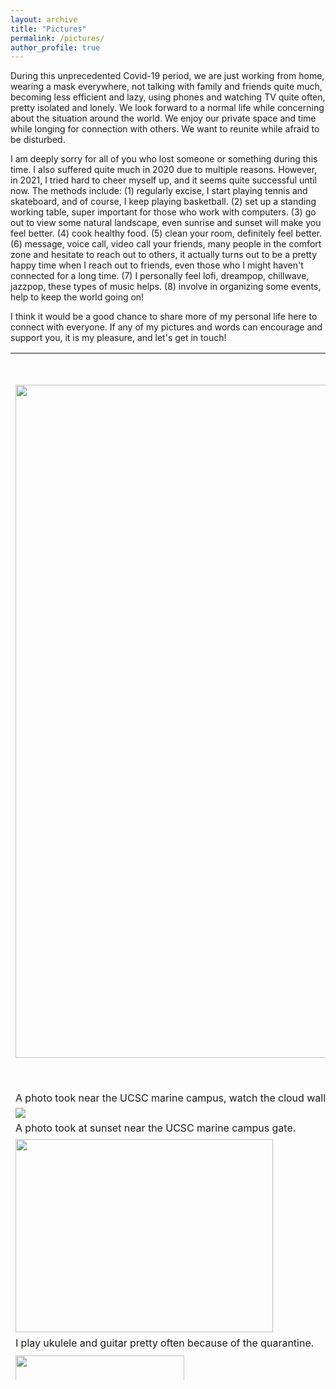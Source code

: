 ```yaml
---
layout: archive
title: "Pictures"
permalink: /pictures/
author_profile: true
---
```


During this unprecedented Covid-19 period, we are just working from home, 
wearing a mask everywhere, not talking with family and friends quite much, 
becoming less efficient and lazy, using phones and watching TV quite often, pretty isolated and lonely. 
We look forward to a normal life while concerning about the situation around the world. 
We enjoy our private space and time while longing for connection with others. 
We want to reunite while afraid to be disturbed.

I am deeply sorry for all of you who lost someone or something during this time. 
I also suffered quite much in 2020 due to multiple reasons. 
However, in 2021, I tried hard to cheer myself up, and it seems quite successful until now. 
The methods include: 
(1) regularly excise, I start playing tennis and skateboard, and of course, I keep playing basketball. 
(2) set up a standing working table, super important for those who work with computers. 
(3) go out to view some natural landscape, even sunrise and sunset will make you feel better. 
(4) cook healthy food. (5) clean your room, definitely feel better. 
(6) message, voice call, video call your friends, many people in the comfort zone and hesitate to reach out to others, 
it actually turns out to be a pretty happy time when I reach out to friends, even those who I might haven't connected for a long time. 
(7) I personally feel lofi, dreampop, chillwave, jazzpop, these types of music helps. 
(8) involve in organizing some events, help to keep the world going on!

I think it would be a good chance to share more of my personal life here to connect with everyone. 
If any of my pictures and words can encourage and support you, it is my pleasure, and let's get in touch!


<table style="height: 1643px;" width="779">
<tbody>
<tr>
<td style="text-align: center;"><a href="https://pengzhou.sites.ucsc.edu/files/2021/05/Screen-Shot-2021-05-20-at-9.13.22-AM.png"><img class="size-full wp-image-252 aligncenter" src="https://pengzhou.sites.ucsc.edu/files/2021/05/Screen-Shot-2021-05-20-at-9.13.22-AM.png" alt="" width="1920" height="1077" /></a></td>
<td><a href="https://pengzhou.sites.ucsc.edu/files/2022/03/Tahoe.png"><img class="size-full wp-image-308 aligncenter" src="https://pengzhou.sites.ucsc.edu/files/2022/03/Tahoe.png" alt="" width="2020" height="1173" /></a></td>
</tr>
<tr>
<td>A photo took near the UCSC marine campus, watch the cloud wall!</td>
<td>Lake Tahoe.</td>
</tr>
<tr>
<td width="300"><img src="https://pengzhouzp.github.io/files/cloudwall.png"/></td>
<td width="300"><a><img src=" https://pengzhouzp.github.io/files/tahoe.png"/></a></td>
</tr>
<tr>
<td width="300">A photo took at sunset near the UCSC marine campus gate.</td>
<td width="300">A photo took at sunset at Santa Cruz wharf. I name this photo 'Half sea, half flame'.</td>
</tr>
<tr>
<td width="300"><a href="https://pengzhou.sites.ucsc.edu/files/2021/05/Screen-Shot-2021-05-20-at-9.12.23-AM.png"><img class="wp-image-254 aligncenter" src="https://pengzhou.sites.ucsc.edu/files/2021/05/Screen-Shot-2021-05-20-at-9.12.23-AM-300x225.png" alt="" width="412" height="309" /></a></td>
<td width="300"><a href="https://pengzhou.sites.ucsc.edu/files/2021/05/Screen-Shot-2021-05-20-at-9.14.43-AM.png"><img class=" wp-image-249 aligncenter" src="https://pengzhou.sites.ucsc.edu/files/2021/05/Screen-Shot-2021-05-20-at-9.14.43-AM-300x225.png" alt="" width="416" height="312" /></a></td>
</tr>
<tr>
<td width="300">I play ukulele and guitar pretty often because of the quarantine.</td>
<td width="300">I cook a lot and I am good at cooking healthy food now.</td>
</tr>
<tr>
<td width="300"><a href="https://pengzhou.sites.ucsc.edu/files/2021/05/Screen-Shot-2021-05-20-at-9.14.21-AM-e1621528569326.png"><img class="size-medium wp-image-250 aligncenter" src="https://pengzhou.sites.ucsc.edu/files/2021/05/Screen-Shot-2021-05-20-at-9.14.21-AM-e1621528569326-270x300.png" alt="" width="270" height="300" /></a></td>
<td width="300"><a href="https://pengzhou.sites.ucsc.edu/files/2021/05/Screen-Shot-2021-05-20-at-9.12.57-AM.png"><img class=" wp-image-253 aligncenter" src="https://pengzhou.sites.ucsc.edu/files/2021/05/Screen-Shot-2021-05-20-at-9.12.57-AM-256x300.png" alt="" width="262" height="307" /></a></td>
</tr>
<tr>
<td width="300">I love everything about Santa Cruz.</td>
<td width="300">Novel design in the apple store.</td>
</tr>
<tr>
<td><a href="https://pengzhou.sites.ucsc.edu/files/2022/01/07BEC3C5-1D9F-4C19-A332-0EAB3DC58BC7.jpg"><img class="size-medium wp-image-283 aligncenter" src="https://pengzhou.sites.ucsc.edu/files/2022/01/07BEC3C5-1D9F-4C19-A332-0EAB3DC58BC7-300x300.jpg" alt="" width="300" height="300" /></a></td>
<td><a href="https://pengzhou.sites.ucsc.edu/files/2022/01/7469C7F8-A3F9-4154-AC92-7FD765ED75FD.jpg"><img class="size-medium wp-image-282 aligncenter" src="https://pengzhou.sites.ucsc.edu/files/2022/01/7469C7F8-A3F9-4154-AC92-7FD765ED75FD-300x300.jpg" alt="" width="300" height="300" /></a></td>
</tr>
<tr>
<th colspan="2">In Chinese culture, we attached "福" (pronounce "Fu", meaning "blessing") reversely in the front door of our house. As "reverse" has the same pronounce as "arrive" in Chinese, we hope the coming new year will arrive with fortune. The above two "福" are written by me with different styles in calligraphy. I wish you all a happy new year!</th>
</tr>
<tr>
<th colspan="2"><a href="https://pengzhou.sites.ucsc.edu/files/2021/05/Screen-Shot-2021-05-20-at-9.20.23-AM.png"><img class=" wp-image-246 aligncenter" src="https://pengzhou.sites.ucsc.edu/files/2021/05/Screen-Shot-2021-05-20-at-9.20.23-AM-300x72.png" alt="" width="897" height="215" /></a></th>
</tr>
<tr>
<th colspan="2">A photo took on UCSC main campus, you can see the whole Monterey bay and mountains on the other side.</th>
</tr>
</tbody>
</table>
&nbsp;
